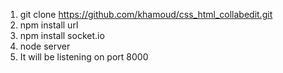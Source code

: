 1. git clone https://github.com/khamoud/css_html_collabedit.git
2. npm install url
3. npm install socket.io
4. node server
5. It will be listening on port 8000